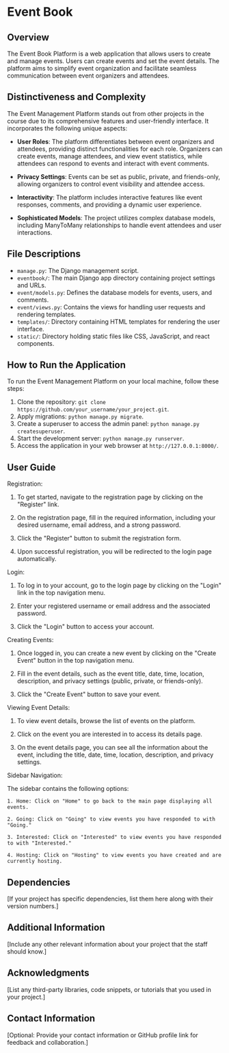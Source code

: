 # Event Book

## Overview

The Event Book Platform is a web application that allows users to create and manage events. Users can create events and set the event details. The platform aims to simplify event organization and facilitate seamless communication between event organizers and attendees.

## Distinctiveness and Complexity

The Event Management Platform stands out from other projects in the course due to its comprehensive features and user-friendly interface. It incorporates the following unique aspects:

- **User Roles**: The platform differentiates between event organizers and attendees, providing distinct functionalities for each role. Organizers can create events, manage attendees, and view event statistics, while attendees can respond to events and interact with event comments.

- **Privacy Settings**: Events can be set as public, private, and friends-only, allowing organizers to control event visibility and attendee access.

- **Interactivity**: The platform includes interactive features like event responses, comments, and providing a dynamic user experience.

- **Sophisticated Models**: The project utilizes complex database models, including ManyToMany relationships to handle event attendees and user interactions.

## File Descriptions

- `manage.py`: The Django management script.
- `eventbook/`: The main Django app directory containing project settings and URLs.
- `event/models.py`: Defines the database models for events, users, and comments.
- `event/views.py`: Contains the views for handling user requests and rendering templates.
- `templates/`: Directory containing HTML templates for rendering the user interface.
- `static/`: Directory holding static files like CSS, JavaScript, and react components.

## How to Run the Application

To run the Event Management Platform on your local machine, follow these steps:

1. Clone the repository: `git clone https://github.com/your_username/your_project.git`.
2. Apply migrations: `python manage.py migrate`.
3. Create a superuser to access the admin panel: `python manage.py createsuperuser`.
4. Start the development server: `python manage.py runserver`.
5. Access the application in your web browser at `http://127.0.0.1:8000/`.

## User Guide

Registration:

1. To get started, navigate to the registration page by clicking on the "Register" link.

2. On the registration page, fill in the required information, including your desired username, email address, and a strong password.

3. Click the "Register" button to submit the registration form.

4. Upon successful registration, you will be redirected to the login page automatically.

Login:

1. To log in to your account, go to the login page by clicking on the "Login" link in the top navigation menu.

2. Enter your registered username or email address and the associated password.

3. Click the "Login" button to access your account.


Creating Events:

1. Once logged in, you can create a new event by clicking on the "Create Event" button in the top navigation menu.

2. Fill in the event details, such as the event title, date, time, location, description, and privacy settings (public, private, or friends-only).

3. Click the "Create Event" button to save your event.

Viewing Event Details:

1. To view event details, browse the list of events on the platform.

2. Click on the event you are interested in to access its details page.

3. On the event details page, you can see all the information about the event, including the title, date, time, location, description, and privacy settings.

Sidebar Navigation:

The sidebar contains the following options:

    1. Home: Click on "Home" to go back to the main page displaying all events.

    2. Going: Click on "Going" to view events you have responded to with "Going."

    3. Interested: Click on "Interested" to view events you have responded to with "Interested."
    
    4. Hosting: Click on "Hosting" to view events you have created and are currently hosting.



## Dependencies

[If your project has specific dependencies, list them here along with their version numbers.]

## Additional Information

[Include any other relevant information about your project that the staff should know.]

## Acknowledgments

[List any third-party libraries, code snippets, or tutorials that you used in your project.]

## Contact Information

[Optional: Provide your contact information or GitHub profile link for feedback and collaboration.]
